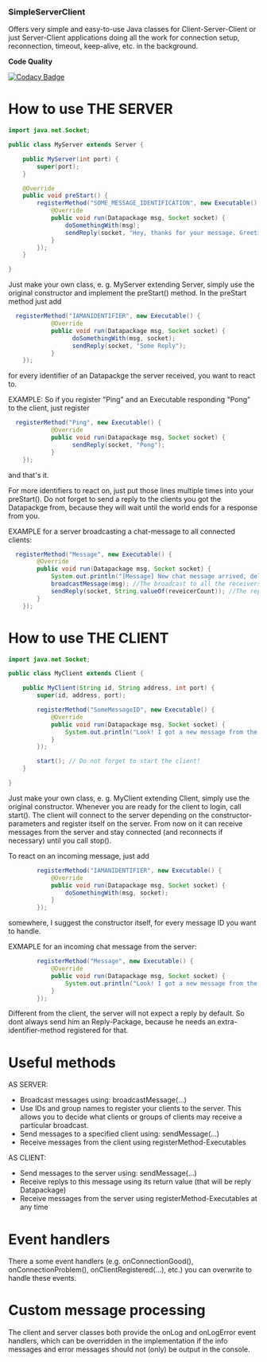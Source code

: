### SimpleServerClient ###
Offers very simple and easy-to-use Java classes for Client-Server-Client or just Server-Client applications doing all the work for connection setup, reconnection, timeout, keep-alive, etc. in the background.

**Code Quality**

[![Codacy Badge](https://api.codacy.com/project/badge/Grade/3d5b115186f44ecab613ac3f2ca0015b)](https://www.codacy.com/app/DeBukkIt/SimpleServerClient?utm_source=github.com&amp;utm_medium=referral&amp;utm_content=DeBukkIt/SimpleServerClient&amp;utm_campaign=Badge_Grade)

# How to use THE SERVER
```java
import java.net.Socket;

public class MyServer extends Server {

	public MyServer(int port) {
		super(port);
	}

	@Override
	public void preStart() {
		registerMethod("SOME_MESSAGE_IDENTIFICATION", new Executable() {
			@Override
			public void run(Datapackage msg, Socket socket) {
				doSomethingWith(msg);
				sendReply(socket, "Hey, thanks for your message. Greetings!")
			}
		});
	}

}
```

Just make your own class, e. g. MyServer extending Server, simply use the original constructor and implement
the preStart() method. In the preStart method just add
```java
  registerMethod("IAMANIDENTIFIER", new Executable() {
			@Override
			public void run(Datapackage msg, Socket socket) {
				  doSomethingWith(msg, socket);
				  sendReply(socket, "Some Reply");
			}
	});
```
for every identifier of an Datapackge the server received, you want to react to.

EXAMPLE: So if you register "Ping" and an Executable responding "Pong" to the client, just register
```java
  registerMethod("Ping", new Executable() {
			@Override
			public void run(Datapackage msg, Socket socket) {
				  sendReply(socket, "Pong");
			}
	});
```
and that's it.

For more identifiers to react on, just put those lines multiple times into your preStart(). Do not forget to send
a reply to the clients you got the Datapackge from, because they will wait until the world ends for a response from you.

EXAMPLE for a server broadcasting a chat-message to all connected clients:
```java
  registerMethod("Message", new Executable() {			
		@Override
		public void run(Datapackage msg, Socket socket) {
			System.out.println("[Message] New chat message arrived, delivering to all the clients...");
			broadcastMessage(msg); //The broadcast to all the receivers
			sendReply(socket, String.valueOf(reveicerCount)); //The reply (NECESSARY! unless you want the client to block while waiting for this package)
		}
	});
```

	
# How to use THE CLIENT
```java
import java.net.Socket;

public class MyClient extends Client {

	public MyClient(String id, String address, int port) {
		super(id, address, port);

		registerMethod("SomeMessageID", new Executable() {
			@Override
			public void run(Datapackage msg, Socket socket) {
				System.out.println("Look! I got a new message from the server: " + msg.get(1));
			}
		});

		start(); // Do not forget to start the client!
	}

}
```



Just make your own class, e. g. MyClient extending Client, simply use the original constructor. Whenever you are ready for the client to login, call start(). The client will connect to the server depending on the constructor-parameters and register itself on the server. From now on it can receive messages from the server and stay connected (and reconnects if necessary) until you call stop().


To react on an incoming message, just add
```java
		registerMethod("IAMANIDENTIFIER", new Executable() {
			@Override
			public void run(Datapackage msg, Socket socket) {
				doSomethingWith(msg, socket);		
			}
		});
```
somewhere, I suggest the constructor itself, for every message ID you want to handle.


EXMAPLE for an incoming chat message from the server:
```java
		registerMethod("Message", new Executable() {
			@Override
			public void run(Datapackage msg, Socket socket) {
				System.out.println("Look! I got a new message from the server: " + msg.get(1));				
			}
		});
```

Different from the client, the server will not expect a reply by default. So dont always send him an Reply-Package, because he
needs an extra-identifier-method registered for that.


# Useful methods
AS SERVER:
 - Broadcast messages using: broadcastMessage(...)
 - Use IDs and group names to register your clients to the server. This allows you to decide what clients or groups of clients may receive a particular broadcast.
 - Send messages to a specified client using: sendMessage(...)
 - Receive messages from the client using registerMethod-Executables
  
AS CLIENT:
 - Send messages to the server using: sendMessage(...)
 - Receive replys to this message using its return value (that will be reply Datapackage)
 - Receive messages from the server using registerMethod-Executables at any time

# Event handlers
There a some event handlers (e.g. onConnectionGood(), onConnectionProblem(), onClientRegistered(...), etc.) you can overwrite to handle these events.

# Custom message processing
The client and server classes both provide the onLog and onLogError event handlers, which can be overridden in the implementation if the info messages and error messages should not (only) be output in the console.
